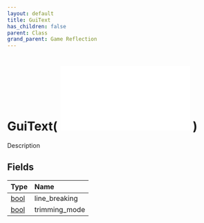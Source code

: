 ```yaml
---
layout: default
title: GuiText
has_children: false
parent: Class
grand_parent: Game Reflection
---
```

# GuiText( ![ GuiTextLine ](/game-reflection/classes/gui_text_line.md) )
Description 

## Fields
| Type | Name |
|:-------------|:--------------|
| [bool](/game-reflection/components/bool.md) | line_breaking |
| [bool](/game-reflection/components/bool.md) | trimming_mode |
